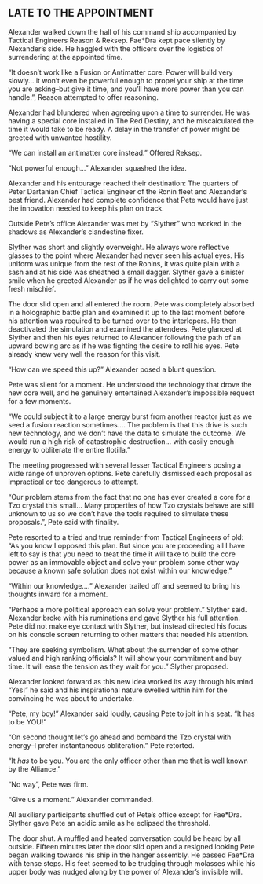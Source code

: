 ## LATE TO THE APPOINTMENT

Alexander walked down the hall of his command ship accompanied by Tactical Engineers Reason & Reksep.  Fae\*Dra kept pace silently by Alexander’s side.  He haggled with the officers over the logistics of surrendering at the appointed time.

“It doesn’t work like a Fusion or Antimatter core.  Power will build very slowly… it won’t even be powerful enough to propel your ship at the time you are asking–but give it time, and you’ll have more power than you can handle.”, Reason attempted to offer reasoning.  

Alexander had blundered when agreeing upon a time to surrender.  He was having a special core installed in The Red Destiny, and he miscalculated the time it would take to be ready.  A delay in the transfer of power might be greeted with unwanted hostility.

“We can install an antimatter core instead.” Offered Reksep.

“Not powerful enough…” Alexander squashed the idea.

Alexander and his entourage reached their destination: The quarters of Peter Dartanian Chief Tactical Engineer of the Ronin fleet and Alexander’s best friend.   Alexander had complete confidence that Pete would have just the innovation needed to keep his plan on track.

Outside Pete’s office Alexander was met by “Slyther” who worked in the shadows as Alexander’s clandestine fixer.

Slyther was short and slightly overweight.  He always wore reflective glasses to the point where Alexander had never seen his actual eyes.  His uniform was unique from the rest of the Ronins, it was quite plain with a sash and at his side was sheathed a small dagger.   Slyther gave a sinister smile when he greeted Alexander as if he was delighted to carry out some fresh mischief.

The door slid open and all entered the room. Pete was completely absorbed in a holographic battle plan and examined it up to the last moment before his attention was required to be turned over to the interlopers.  He then deactivated the simulation and examined the attendees.  Pete glanced at Slyther and then his eyes returned to Alexander following the path of an upward bowing arc as if he was fighting the desire to roll his eyes.  Pete already knew very well the reason for this visit.

“How can we speed this up?”  Alexander posed a blunt question.

Pete was silent for a moment.  He understood the technology that drove the new core well, and he genuinely entertained Alexander’s impossible request for a few moments.

“We could subject it to a large energy burst from another reactor just as we seed a fusion reaction sometimes…. The problem is that this drive is such new technology, and we don’t have the data to simulate the outcome.  We would run a high risk of catastrophic destruction… with easily enough energy to obliterate the entire flotilla.”

The meeting progressed with several lesser Tactical Engineers posing a wide range of unproven options.  Pete carefully dismissed each proposal as impractical or too dangerous to attempt.

“Our problem stems from the fact that no one has ever created a core for a Tzo crystal this small… Many properties of how Tzo crystals behave are still unknown to us so we don’t have the tools required to simulate these proposals.”, Pete said with finality.

Pete resorted to a tried and true reminder from Tactical Engineers of old: “As you know I opposed this plan.  But since you are proceeding all I have left to say is that you need to treat the time it will take to build the core power as an immovable object and solve your problem some other way because a known safe solution does not exist within our knowledge.”

“Within our knowledge….” Alexander trailed off and seemed to bring his thoughts inward for a moment.

“Perhaps a more political approach can solve your problem.”  Slyther said. Alexander broke with his ruminations and gave Slyther his full attention.   Pete did not make eye contact with Slyther, but instead directed his focus on his console screen returning to other matters that needed his attention.

“They are seeking symbolism.  What about the surrender of some other valued and high ranking officials?  It will show your commitment and buy time.  It will ease the tension as they wait for you.”  Slyther proposed.

Alexander looked forward as this new idea worked its way through his mind.  “Yes\!” he said and his inspirational nature swelled within him for the convincing he was about to undertake.

“Pete, my boy\!” Alexander said loudly, causing Pete to jolt in his seat.  “It has to be YOU\!”

“On second thought let’s go ahead and bombard the Tzo crystal with energy–I prefer instantaneous obliteration.” Pete retorted.

“It *has* to be you.  You are the only officer other than me that is well known by the Alliance.”

“No way”, Pete was firm.

“Give us a moment.” Alexander commanded.

All auxiliary participants shuffled out of Pete’s office except for Fae\*Dra.   Slyther gave Pete an acidic smile as he eclipsed the threshold.

The door shut.  A muffled and heated conversation could be heard by all outside.  Fifteen minutes later the door slid open and a resigned looking Pete began walking towards his ship in the hanger assembly.  He passed Fae\*Dra with tense steps.  His feet seemed to be trudging through molasses while his upper body was nudged along by the power of Alexander’s invisible will.

